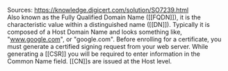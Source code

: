 Sources:
https://knowledge.digicert.com/solution/SO7239.html
\
Also known as the Fully Qualified Domain Name ([[FQDN]]), it is the characteristic value within a distinguished name ([[DN]]). Typically it is composed of a Host Domain Name and looks something like, "www.google.com", or "google.com". Before enrolling for a certificate, you must generate a certified signing request from your web server. While generating a [[CSR]] you will be required to enter information in the Common Name field. [[CN]]s are issued at the Host level.
